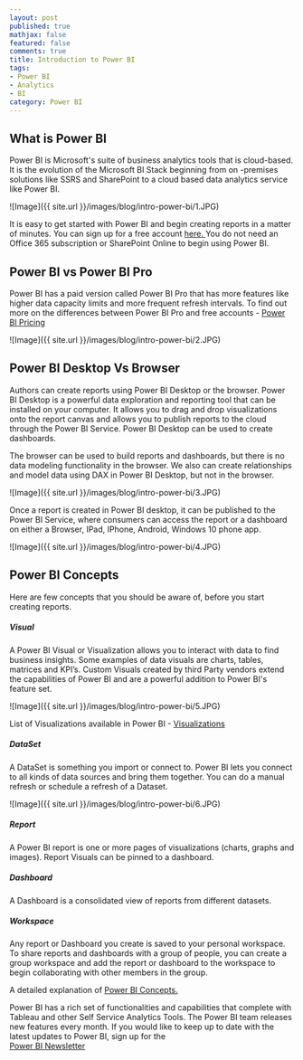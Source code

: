 ```yaml
---
layout: post
published: true
mathjax: false
featured: false
comments: true
title: Introduction to Power BI
tags:
- Power BI
- Analytics
- BI
category: Power BI
---
```

## What is Power BI

Power BI is Microsoft's suite of business analytics tools that is cloud-based. It is the evolution of the Microsoft BI Stack beginning from on -premises solutions like SSRS and SharePoint to a cloud based data analytics service like Power BI.

![Image]({{ site.url }}/images/blog/intro-power-bi/1.JPG)

It is easy to get started with Power BI and begin creating reports in a matter of minutes. You can sign up for a free account <a href="https://app.powerbi.com">here. </a>You do not need an Office 365 subscription or SharePoint Online to begin using Power BI.

## Power BI vs Power BI Pro
Power BI has a paid version called Power BI Pro that has more features like higher data capacity limits and more frequent refresh intervals. To find out more on the differences between Power BI Pro and free accounts - <a href="https://powerbi.microsoft.com/en-us/pricing/">Power BI Pricing</a>

![Image]({{ site.url }}/images/blog/intro-power-bi/2.JPG)

## Power BI Desktop Vs Browser
Authors can create reports using Power BI Desktop or the browser. Power BI Desktop is a powerful data exploration and reporting tool that can be installed on your computer. It allows you to drag and drop visualizations onto the report canvas and allows you to publish reports to the cloud through the Power BI Service. Power BI Desktop can be used to create dashboards.

The browser can be used to build reports and dashboards, but there is no data modeling functionality in the browser. We also can create relationships and model data using DAX in Power BI Desktop, but not in the browser. 

![Image]({{ site.url }}/images/blog/intro-power-bi/3.JPG)

Once a report is created in Power BI desktop, it can be published to the Power BI Service, where consumers can access the report or a dashboard on either a Browser, IPad, IPhone, Android, Windows 10 phone app.

![Image]({{ site.url }}/images/blog/intro-power-bi/4.JPG)

## Power BI Concepts

Here are few concepts that you should be aware of, before you start creating reports.

##### Visual 
A Power BI Visual or Visualization allows you to interact with data to find business insights. Some examples of data visuals are charts, tables, matrices and KPI’s. Custom Visuals created by third Party vendors extend the capabilities of Power BI and are a powerful addition to Power BI's feature set.

![Image]({{ site.url }}/images/blog/intro-power-bi/5.JPG)

List of Visualizations available in Power BI - <a href="https://powerbi.microsoft.com/en-us/documentation/powerbi-service-visualization-types-for-reports-and-q-and-a/">Visualizations</a>

##### DataSet 
A DataSet is something you import or connect to. Power BI lets you connect to all kinds of data sources and bring them together. You can do a manual refresh or schedule a refresh of a Dataset.

![Image]({{ site.url }}/images/blog/intro-power-bi/6.JPG)

##### Report 
A Power BI report is one or more pages of visualizations (charts, graphs and images). Report Visuals can be pinned to a dashboard. 

##### Dashboard 
A Dashboard is a consolidated view of reports from different datasets.

##### Workspace  
Any report or Dashboard you create is saved to your personal workspace. To share reports and dashboards with a group of people, you can create a group workspace and add the report or dashboard to the workspace to begin collaborating with other members in the group.

A detailed explanation of 
<a href="https://powerbi.microsoft.com/en-us/documentation/powerbi-service-basic-concepts/">Power BI Concepts. </a>

Power BI has a rich set of functionalities and capabilities that complete with Tableau and other Self Service Analytics Tools. The Power BI team releases new features every month. If you would like to keep up to date with the latest updates to Power BI, sign up for the  
<a href="https://powerbi.microsoft.com/en-us/newsletter/">Power BI Newsletter</a>
